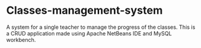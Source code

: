 # Classes-management-system
A system for a single teacher to manage the progress of the classes.
This is a CRUD application made using Apache NetBeans IDE and MySQL workbench.
